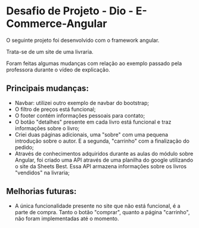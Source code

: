# Desafio de Projeto - Dio - E-Commerce-Angular

O seguinte projeto foi desenvolvido com o framework angular.

Trata-se de um site de uma livraria.

Foram feitas algumas mudanças com relação ao exemplo passado pela professora durante o vídeo de explicação.

 ## Principais mudanças:
* Navbar: utilizei outro exemplo de navbar do bootstrap;
* O filtro de preços está funcional;
* O footer contém informações pessoais para contato;
* O botão "detalhes" presente em cada livro está funcional e traz informações sobre o livro;
* Criei duas páginas adicionais, uma "sobre" com uma pequena introdução sobre o autor. E a segunda, "carrinho" com a finalização do pedido;
* Através de conhecimentos adquiridos durante as aulas do módulo sobre Angular, foi criado uma API através de uma planilha do google utilizando o site da Sheets Best.
Essa API armazena informações sobre os livros "vendidos" na livraria;

## Melhorias futuras:
* A única funcionalidade presente no site que não está funcional, é a parte de compra. Tanto o botão "comprar", quanto a página "carrinho", não foram implementadas até o momento.
